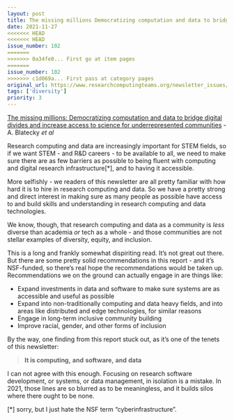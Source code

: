 ```yaml
---
layout: post
title: The missing millions Democratizing computation and data to bridge digital divides and increase access to science for underrepresented communities - A. Blatecky *et al*
date: 2021-11-27
<<<<<<< HEAD
<<<<<<< HEAD
issue_number: 102
=======
>>>>>>> 0a34fe0... First go at item pages
=======
issue_number: 102
>>>>>>> c1d069a... First pass at category pages
original_url: https://www.researchcomputingteams.org/newsletter_issues/0102
tags: ['diversity']
priority: 3
---
```


<!-- markdownlint-disable MD033 -->
<!-- markdownlint-disable MD041 -->
<!-- markdownlint-disable MD049 -->

[The missing millions: Democratizing computation and data to bridge digital divides and increase access to science for underrepresented communities](https://www.rti.org/publication/missing-millions/) - A. Blatecky *et al*

Research computing and data are increasingly important for STEM fields, so if we want STEM - and R&D careers - to be available to all, we need to make sure there are as few barriers as possible to being fluent with computing and digital research infrastructure[*], and to having it accessible.

More selfishly - we readers of this newsletter are all pretty familiar with how hard it is to hire in research computing and data.  So we have a pretty strong and direct interest in making sure as many people as possible have access to and build skills and understanding in research computing and data technologies.

We know, though, that research computing and data as a community is *less* diverse than academia *or* tech as a whole - and those communities are not stellar examples of diversity, equity, and inclusion.

This is a long and frankly somewhat dispiriting read.  It’s not great out there.  But there are some pretty solid recommendations in this report - and it’s NSF-funded, so there’s real hope the recommendations would be taken up.  Recommendations we on the ground can actually engage in are things like:

- Expand investments in data and software to make sure systems are as accessible and useful as possible
- Expand into non-traditionally computing and data heavy fields, and into areas like distributed and edge technologies, for similar reasons
- Engage in long-term inclusive community building
- Improve racial, gender, and other forms of inclusion

By the way, one finding from this report stuck out, as it’s one of the tenets of this newsletter:

> **It is computing,** **and** **software,** **and** **data**

I can not agree with this enough.  Focusing on research software development, or systems, or data management, in isolation is a mistake.  In 2021, those lines are so blurred as to be meaningless, and it builds silos where there ought to be none.

[*] sorry, but I just hate the NSF term “cyberinfrastructure”.